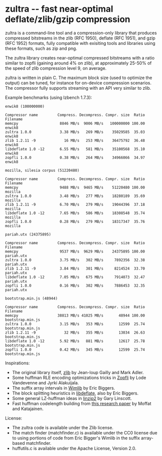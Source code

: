 zultra -- fast near-optimal deflate/zlib/gzip compression
=========================================================

zultra is a command-line tool and a compression-only library that produces compressed bitstreams in the zlib (RFC 1950), deflate (RFC 1951), and gzip (RFC 1952) formats, fully compatible with exisiting tools and libraries using these formats, such as zip and png.

The zultra library creates near-optimal compressed bitstreams with a ratio similar to zopfli (gaining around 4% on zlib), at approximately 25-50% of the speed of zlib compression level 9, on average. 

zultra is written in plain C. The maximum block size (used to optimize the output) can be tuned, for instance for on-device compression scenarios. The compressor fully supports streaming with an API very similar to zlib. 

Example benchmarks (using lzbench 1.7.3):

    enwik8 (100000000)

    Compressor name         Compress. Decompress. Compr. size  Ratio Filename
    memcpy                   8846 MB/s  9006 MB/s   100000000 100.00 enwik8
    zultra 1.0.0             3.38 MB/s   269 MB/s    35029585  35.03 enwik8
    zlib 1.2.11 -9             16 MB/s   253 MB/s    36475792  36.48 enwik8
    libdeflate 1.0 -12       6.55 MB/s   581 MB/s    35100568  35.10 enwik8
    zopfli 1.0.0             0.38 MB/s   264 MB/s    34966066  34.97 enwik8

    mozilla, silesia corpus (51220480)

    Compressor name         Compress. Decompress. Compr. size  Ratio Filename
    memcpy                   9488 MB/s  9465 MB/s    51220480 100.00 mozilla
    zultra 1.0.0             3.48 MB/s   277 MB/s    18280189  35.69 mozilla
    zlib 1.2.11 -9           6.70 MB/s   279 MB/s    19044396  37.18 mozilla
    libdeflate 1.0 -12       7.65 MB/s   586 MB/s    18308548  35.74 mozilla
    zopfli 1.0.0             0.28 MB/s   279 MB/s    18317347  35.76 mozilla

    pariah.utx (24375895)

    Compressor name         Compress. Decompress. Compr. size  Ratio Filename
    memcpy                   9537 MB/s  9629 MB/s    24375895 100.00 pariah.utx
    zultra 1.0.0             3.75 MB/s   302 MB/s     7892356  32.38 pariah.utx
    zlib 1.2.11 -9           3.84 MB/s   301 MB/s     8214524  33.70 pariah.utx
    libdeflate 1.0 -12       7.05 MB/s   675 MB/s     7914073  32.47 pariah.utx
    zopfli 1.0.0             0.16 MB/s   302 MB/s     7886453  32.35 pariah.utx

    bootstrap.min.js (48944)

    Compressor name         Compress. Decompress. Compr. size  Ratio Filename
    memcpy                  38813 MB/s 41025 MB/s       48944 100.00 bootstrap.min.js
    zultra 1.0.0             3.15 MB/s   353 MB/s       12599  25.74 bootstrap.min.js
    zlib 1.2.11 -9             32 MB/s   355 MB/s       13034  26.63 bootstrap.min.js
    libdeflate 1.0 -12       5.92 MB/s   881 MB/s       12617  25.78 bootstrap.min.js
    zopfli 1.0.0             0.42 MB/s   345 MB/s       12599  25.74 bootstrap.min.js

Inspirations:

* The original library itself, [zlib](https://github.com/madler/zlib) by Jean-loup Gailly and Mark Adler.
* Some huffman RLE encoding optimizations tricks in [Zopfli](https://github.com/google/zopfli) by Lode Vandevenne and Jyrki Alakuijala.
* The suffix array intervals in [Wimlib](https://wimlib.net/git/?p=wimlib;a=tree) by Eric Biggers.
* The block splitting heuristics in [libdeflate](https://github.com/ebiggers/libdeflate), also by Eric Biggers.
* Some general LZ-huffman ideas in [linzip2](https://glinscott.github.io/lz/index.html) by Gary Linscott.
* Fast huffman codelength building from [this research paper](http://hjemmesider.diku.dk/~jyrki/Paper/WADS95.pdf) by Moffat and Katajainen.

License:

* The zultra code is available under the Zlib license.
* The match finder (matchfinder.c) is available under the CC0 license due to using portions of code from Eric Bigger's Wimlib in the suffix array-based matchfinder.
* huffutils.c is available under the Apache License, Version 2.0.
